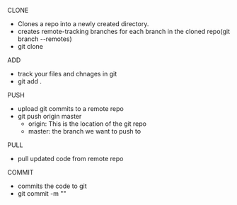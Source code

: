 CLONE 
  - Clones a repo into a newly created directory.
  - creates remote-tracking branches for each branch in the cloned repo(git branch --remotes)
  - git clone 

ADD 
  - track your files and chnages in git 
  - git add .

PUSH 
  - upload git commits to a remote repo 
  - git push origin master 
    - origin: This is the location of the git repo 
    - master: the branch we want to push to 

PULL 
  - pull updated code from remote repo 

COMMIT
  - commits the code to git 
  - git commit -m "<message>"


